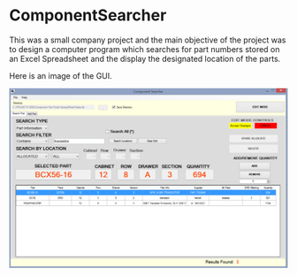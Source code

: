 # ComponentSearcher

This was a small company project and the main objective of the project was to design a computer program which searches for part numbers stored on an Excel Spreadsheet and the display the designated location of the parts. 

Here is an image of the GUI.

![ImageText](/ProgramGUI.png?raw=true "The GUI for the program")
